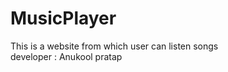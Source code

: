 # MusicPlayer
This is a website from which user can listen songs 
<br>
developer : Anukool pratap


